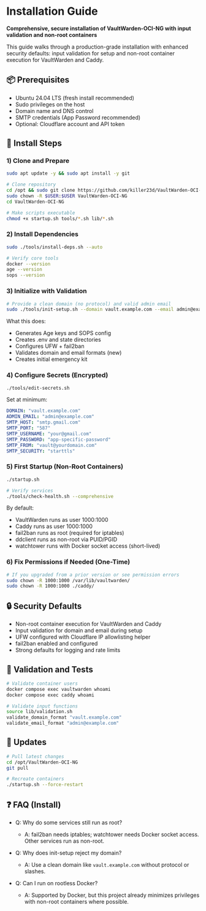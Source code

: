 # Installation Guide

**Comprehensive, secure installation of VaultWarden-OCI-NG with input validation and non-root containers**

This guide walks through a production-grade installation with enhanced security defaults: input validation for setup and non-root container execution for VaultWarden and Caddy.

## 📦 Prerequisites

- Ubuntu 24.04 LTS (fresh install recommended)
- Sudo privileges on the host
- Domain name and DNS control
- SMTP credentials (App Password recommended)
- Optional: Cloudflare account and API token

## 🧰 Install Steps

### 1) Clone and Prepare
```bash
sudo apt update -y && sudo apt install -y git

# Clone repository
cd /opt && sudo git clone https://github.com/killer23d/VaultWarden-OCI-NG
sudo chown -R $USER:$USER VaultWarden-OCI-NG
cd VaultWarden-OCI-NG

# Make scripts executable
chmod +x startup.sh tools/*.sh lib/*.sh
```

### 2) Install Dependencies
```bash
sudo ./tools/install-deps.sh --auto

# Verify core tools
docker --version
age --version
sops --version
```

### 3) Initialize with Validation
```bash
# Provide a clean domain (no protocol) and valid admin email
sudo ./tools/init-setup.sh --domain vault.example.com --email admin@example.com
```

What this does:
- Generates Age keys and SOPS config
- Creates .env and state directories
- Configures UFW + fail2ban
- Validates domain and email formats (new)
- Creates initial emergency kit

### 4) Configure Secrets (Encrypted)
```bash
./tools/edit-secrets.sh
```
Set at minimum:
```yaml
DOMAIN: "vault.example.com"
ADMIN_EMAIL: "admin@example.com"
SMTP_HOST: "smtp.gmail.com"
SMTP_PORT: "587"
SMTP_USERNAME: "your@gmail.com"
SMTP_PASSWORD: "app-specific-password"
SMTP_FROM: "vault@yourdomain.com"
SMTP_SECURITY: "starttls"
```

### 5) First Startup (Non-Root Containers)
```bash
./startup.sh

# Verify services
./tools/check-health.sh --comprehensive
```

By default:
- VaultWarden runs as user 1000:1000
- Caddy runs as user 1000:1000
- fail2ban runs as root (required for iptables)
- ddclient runs as non-root via PUID/PGID
- watchtower runs with Docker socket access (short-lived)

### 6) Fix Permissions if Needed (One-Time)
```bash
# If you upgraded from a prior version or see permission errors
sudo chown -R 1000:1000 /var/lib/vaultwarden/
sudo chown -R 1000:1000 ./caddy/
```

## 🔒 Security Defaults

- Non-root container execution for VaultWarden and Caddy
- Input validation for domain and email during setup
- UFW configured with Cloudflare IP allowlisting helper
- fail2ban enabled and configured
- Strong defaults for logging and rate limits

## 🧪 Validation and Tests

```bash
# Validate container users
docker compose exec vaultwarden whoami
docker compose exec caddy whoami

# Validate input functions
source lib/validation.sh
validate_domain_format "vault.example.com"
validate_email_format "admin@example.com"
```

## 🔄 Updates

```bash
# Pull latest changes
cd /opt/VaultWarden-OCI-NG
git pull

# Recreate containers
./startup.sh --force-restart
```

## ❓ FAQ (Install)

- Q: Why do some services still run as root?
  - A: fail2ban needs iptables; watchtower needs Docker socket access. Other services run as non-root.

- Q: Why does init-setup reject my domain?
  - A: Use a clean domain like `vault.example.com` without protocol or slashes.

- Q: Can I run on rootless Docker?
  - A: Supported by Docker, but this project already minimizes privileges with non-root containers where possible.
